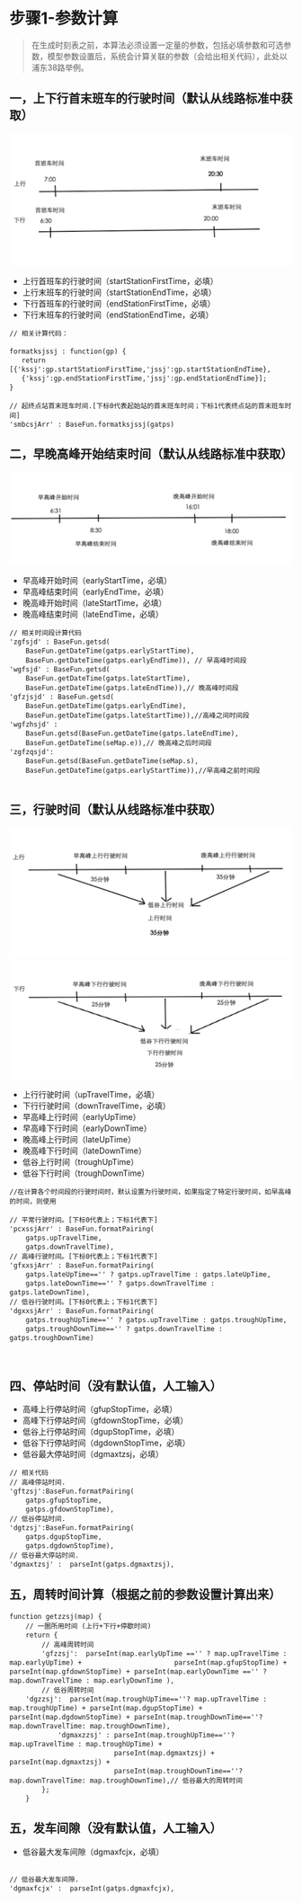 # 步骤1-参数计算
> 在生成时刻表之前，本算法必须设置一定量的参数，包括必填参数和可选参数，模型参数设置后，系统会计算关联的参数（会给出相关代码），此处以浦东38路举例。

## 一，上下行首末班车的行驶时间（默认从线路标准中获取）
![](/assets/step1.png)

* 上行首班车的行驶时间（startStationFirstTime，必填）
* 上行末班车的行驶时间（startStationEndTime，必填）
* 下行首班车的行驶时间（endStationFirstTime，必填）
* 下行末班车的行驶时间（endStationEndTime，必填）

```
// 相关计算代码：

formatksjssj : function(gp) {
   return [{'kssj':gp.startStationFirstTime,'jssj':gp.startStationEndTime},
   {'kssj':gp.endStationFirstTime,'jssj':gp.endStationEndTime}];
}

// 起终点站首末班车时间.[下标0代表起始站的首末班车时间；下标1代表终点站的首末班车时间]
'smbcsjArr' : BaseFun.formatksjssj(gatps)

```

## 二，早晚高峰开始结束时间（默认从线路标准中获取）
![](/assets/step2.png)
* 早高峰开始时间（earlyStartTime，必填）
* 早高峰结束时间（earlyEndTime，必填）
* 晚高峰开始时间（lateStartTime，必填）
* 晚高峰结束时间（lateEndTime，必填）

```
// 相关时间段计算代码
'zgfsjd' : BaseFun.getsd(
    BaseFun.getDateTime(gatps.earlyStartTime),
    BaseFun.getDateTime(gatps.earlyEndTime)), // 早高峰时间段
'wgfsjd' : BaseFun.getsd(
    BaseFun.getDateTime(gatps.lateStartTime),
    BaseFun.getDateTime(gatps.lateEndTime)),// 晚高峰时间段
'gfzjsjd' : BaseFun.getsd(
    BaseFun.getDateTime(gatps.earlyEndTime),
    BaseFun.getDateTime(gatps.lateStartTime)),//高峰之间时间段
'wgfzhsjd' : 
    BaseFun.getsd(BaseFun.getDateTime(gatps.lateEndTime),
    BaseFun.getDateTime(seMap.e)),// 晚高峰之后时间段
'zgfzqsjd': 
    BaseFun.getsd(BaseFun.getDateTime(seMap.s),
    BaseFun.getDateTime(gatps.earlyStartTime)),//早高峰之前时间段
    
```

## 三，行驶时间（默认从线路标准中获取）
![](/assets/step3.png)
![](/assets/step4.png)
* 上行行驶时间（upTravelTime，必填）
* 下行行驶时间（downTravelTime，必填）
* 早高峰上行时间（earlyUpTime）
* 早高峰下行时间（earlyDownTime）
* 晚高峰上行时间（lateUpTime）
* 晚高峰下行时间（lateDownTime）
* 低谷上行时间（troughUpTime）
* 低谷下行时间（troughDownTime）

```
//在计算各个时间段的行驶时间时，默认设置为行驶时间，如果指定了特定行驶时间，如早高峰的时间，则使用
    
// 平常行驶时间。[下标0代表上；下标1代表下]
'pcxssjArr' : BaseFun.formatPairing(
    gatps.upTravelTime,
    gatps.downTravelTime),
// 高峰行驶时间。[下标0代表上；下标1代表下]
'gfxxsjArr' : BaseFun.formatPairing(
    gatps.lateUpTime=='' ? gatps.upTravelTime : gatps.lateUpTime,	
    gatps.lateDownTime=='' ? gatps.downTravelTime : gatps.lateDownTime),
// 低谷行驶时间。[下标0代表上；下标1代表下]
'dgxxsjArr' : BaseFun.formatPairing(
    gatps.troughUpTime=='' ? gatps.upTravelTime : gatps.troughUpTime,
    gatps.troughDownTime=='' ? gatps.downTravelTime : gatps.troughDownTime)
        
    
```

## 四、停站时间（没有默认值，人工输入）
* 高峰上行停站时间（gfupStopTime，必填）
* 高峰下行停站时间（gfdownStopTime，必填）
* 低谷上行停站时间（dgupStopTime，必填）
* 低谷下行停站时间（dgdownStopTime，必填）
* 低谷最大停站时间（dgmaxtzsj，必填）

```
// 相关代码
// 高峰停站时间.
'gftzsj':BaseFun.formatPairing(
    gatps.gfupStopTime,
    gatps.gfdownStopTime),
// 低谷停站时间.
'dgtzsj':BaseFun.formatPairing(
    gatps.dgupStopTime,
    gatps.dgdownStopTime),
// 低谷最大停站时间.
'dgmaxtzsj' :  parseInt(gatps.dgmaxtzsj),

```

## 五，周转时间计算（根据之前的参数设置计算出来）
```
function getzzsj(map) {
    // 一圈所用时间 (上行+下行+停歇时间)
    return {
        // 高峰周转时间
        'gfzzsj':  parseInt(map.earlyUpTime =='' ? map.upTravelTime : map.earlyUpTime) + 					   parseInt(map.gfupStopTime) + parseInt(map.gfdownStopTime) + parseInt(map.earlyDownTime =='' ? map.downTravelTime : map.earlyDownTime ), 
        // 低谷周转时间
	'dgzzsj':  parseInt(map.troughUpTime==''? map.upTravelTime : map.troughUpTime) + parseInt(map.dgupStopTime) + parseInt(map.dgdownStopTime) + parseInt(map.troughDownTime==''? map.downTravelTime: map.troughDownTime),
			'dgmaxzzsj' : parseInt(map.troughUpTime==''? map.upTravelTime : map.troughUpTime) + 
			   			  parseInt(map.dgmaxtzsj) + parseInt(map.dgmaxtzsj) + 
			   			  parseInt(map.troughDownTime==''? map.downTravelTime: map.troughDownTime),// 低谷最大的周转时间
		};
	}
```


## 五，发车间隙（没有默认值，人工输入）
* 低谷最大发车间隙（dgmaxfcjx，必填）

```

// 低谷最大发车间隙.
'dgmaxfcjx' :  parseInt(gatps.dgmaxfcjx),


```










